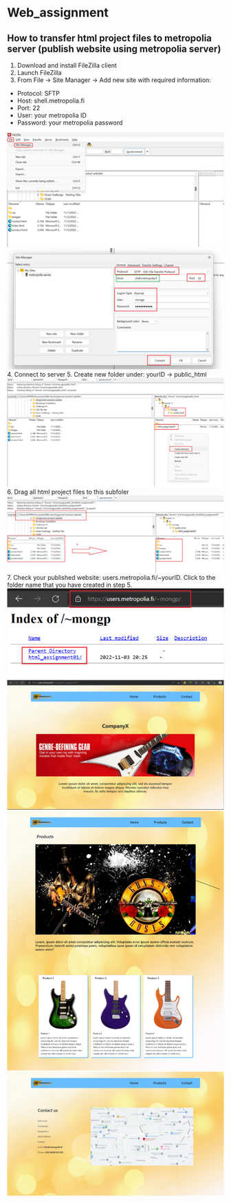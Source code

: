 # Web_assignment
## How to transfer html project files to metropolia server (publish website using metropolia server)
1. Download and install FileZilla client
2. Launch FileZilla
3. From File -> Site Manager -> Add new site with required information:
  - Protocol: SFTP
  - Host: shell.metropolia.fi
  - Port: 22
  - User: your metropolia ID
  - Password: your metropolia password
  <img src="ReadMe/01.png">
  <img src="ReadMe/02.png">
4. Connect to server
5. Create new folder under: yourID -> public_html
<img src="ReadMe/03.png">
6. Drag all html project files to this subfoler
<img src="ReadMe/04.png">
7. Check your published website: users.metropolia.fi/~yourID. Click to the folder name that you have created in step 5.
<img src="ReadMe/05.png">
<img src="ReadMe/06.png">
<img src="ReadMe/07.png">
<img src="ReadMe/08.png">
